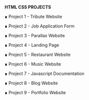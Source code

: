 **HTML CSS PROJECTS**

∎ Project 1 - Tribute Website

∎ Project 2 - Job Application Form

∎ Project 3 - Parallax Website

∎ Project 4 - Landing Page

∎ Project 5 - Restaurant Website

∎ Project 6 - Music Website

∎ Project 7 - Javascript Documentation

∎ Project 8 - Blog Website

∎ Project 9 - Portfolio Website
